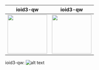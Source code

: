 ioid3-qw             |  ioid3-qw
:-------------------------:|:-------------------------:
<img src="https://raw.githubusercontent.com/KuehnhammerTobias/ioqw/master/misc/quakewars.png" width="128">  |  <img src="https://raw.githubusercontent.com/KuehnhammerTobias/ioqw/master/misc/quakewars.png" width="128">


ioid3-qw: 
![alt text](https://raw.githubusercontent.com/KuehnhammerTobias/ioqw/master/misc/quakewars.png "Logo Title Text 1")
